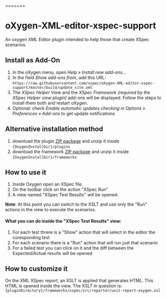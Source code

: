 
=======
# oXygen-XML-editor-xspec-support

An oxygen XML Editor plugin intended to help those that create XSpec scenarios.

Install as Add-On
-----------------

1. In the oXygen menu, open _Help » Install new add-ons..._
2. In the field _Show add-ons from_, add this URL: `https://raw.githubusercontent.com/xspec/oXygen-XML-editor-xspec-support/master/build/update_site.xml`
3. The _XSpec Helper View_ and the _XSpec Framework (required by the XSpec Helper view plugin)_ add-ons will be displayed. Follow the steps to install them both and restart oXygen.
4. Optional: check _Enable automatic updates checking_ in _Options » Preferences » Add-ons_ to get update notifications

Alternative installation method
-----

1. download the plugin [ZIP package](https://github.com/AlexJitianu/oXygen-XML-editor-xspec-support/raw/master/build/xspec.support-1.0-SNAPSHOT-plugin.zip) and unzip it inside `{OxygenInstallDir}/plugins`
2. download the framework [ZIP package](https://github.com/AlexJitianu/oXygen-XML-editor-xspec-support/raw/master/build/xspec.zip) and unzip it inside `{OxygenInstallDir}/frameworks`


How to use it
-----------

1. Inside Oxygen open an XSpec file.
1. On the toolbar click on the action "XSpec Run"
1. A view named "XSpec Test Results" will be opened. 

**Note**: At this point you can switch to the XSLT and use only the "Run" actions in the view to execute the scenarios.


#### What you can do inside the "XSpec Test Results" view:

1. For each test threre is a "Show" action that will select in the editor the coresponding test
1. For each scenario there is a "Run" action that will run just that scenario
1. For a failed test you can click on it and the diff between the Expected/Actual results will be opened
 

How to customize it
-------------------
On the XML XSpec report, an XSLT is applied that generates HTML. This HTML is opened inside the view. The XSLT in question 
is: `{pluginDirectory}/frameworks/xspec/src/reporter/unit-report-oxygen.xsl`

